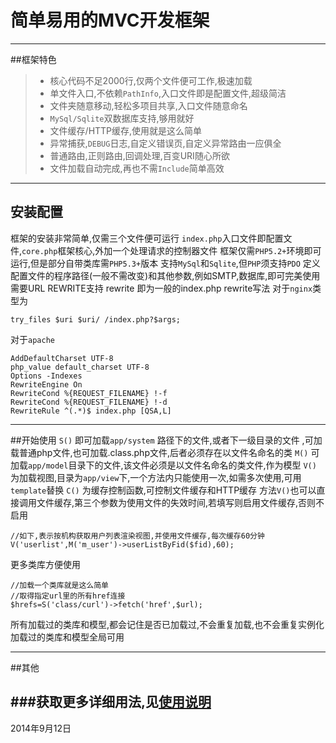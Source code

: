 # 简单易用的MVC开发框架

------

##框架特色
> * 核心代码不足2000行,仅两个文件便可工作,极速加载
> * 单文件入口,不依赖`PathInfo`,入口文件即是配置文件,超级简洁
> * 文件夹随意移动,轻松多项目共享,入口文件随意命名
> * `MySql/Sqlite`双数据库支持,够用就好
> * 文件缓存/HTTP缓存,使用就是这么简单
> * 异常捕获,`DEBUG`日志,自定义错误页,自定义异常路由一应俱全
> * 普通路由,正则路由,回调处理,百变URI随心所欲
> * 文件加载自动完成,再也不需`Include`简单高效 



------

## 安装配置

框架的安装非常简单,仅需三个文件便可运行
`index.php`入口文件即配置文件,`core.php`框架核心,外加一个处理请求的控制器文件
框架仅需`PHP5.2+`环境即可运行,但是部分自带类库需`PHP5.3+`版本
支持`MySql`和`Sqlite`,但`PHP`须支持`PDO`
定义配置文件的程序路径(一般不需改变)和其他参数,例如SMTP,数据库,即可完美使用
需要URL REWRITE支持
rewrite 即为一般的index.php rewrite写法
对于`nginx`类型为
```
try_files $uri $uri/ /index.php?$args;
```
对于`apache`
```
AddDefaultCharset UTF-8
php_value default_charset UTF-8
Options -Indexes
RewriteEngine On
RewriteCond %{REQUEST_FILENAME} !-f
RewriteCond %{REQUEST_FILENAME} !-d
RewriteRule ^(.*)$ index.php [QSA,L]
```
----
##开始使用
`S()` 即可加载`app/system` 路径下的文件,或者下一级目录的文件 ,可加载普通php文件,也可加载.class.php文件,后者必须存在以文件名命名的类
`M()` 可加载`app/model`目录下的文件,该文件必须是以文件名命名的类文件,作为模型
`V()` 为加载视图,目录为`app/view`下,一个方法内只能使用一次,如需多次使用,可用`template`替换
`C()` 为缓存控制函数,可控制文件缓存和HTTP缓存
方法`V()`也可以直接调用文件缓存,第三个参数为使用文件的失效时间,若填写则启用文件缓存,否则不启用
```
//如下,表示按机构获取用户列表渲染视图,并使用文件缓存,每次缓存60分钟
V('userlist',M('m_user')->userListByFid($fid),60);
```
更多类库方便使用
```
//加载一个类库就是这么简单
//取得指定url里的所有href连接
$hrefs=S('class/curl')->fetch('href',$url);
```
所有加载过的类库和模型,都会记住是否已加载过,不会重复加载,也不会重复实例化
加载过的类库和模型全局可用

-----
##其他

###获取更多详细用法,见[使用说明](http://www.suconghou.cn/phpframe)
-----
2014年9月12日
